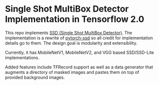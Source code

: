 # Single Shot MultiBox Detector Implementation in Tensorflow 2.0

This repo implements [SSD (Single Shot MultiBox Detector)](https://arxiv.org/abs/1512.02325). 
The implementation is a rewrite of [pytorch-ssd](https://github.com/qfgaohao/pytorch-ssd) so all credit for implementation details go to them.
The design goal is modularity and extensibility.

Currently, it has MobileNetV1, MobileNetV2, and VGG based SSD/SSD-Lite implementations. 

Added features include TFRecord support as well as a data generator that augments a directory of masked
images and pastes them on top of provided background images.